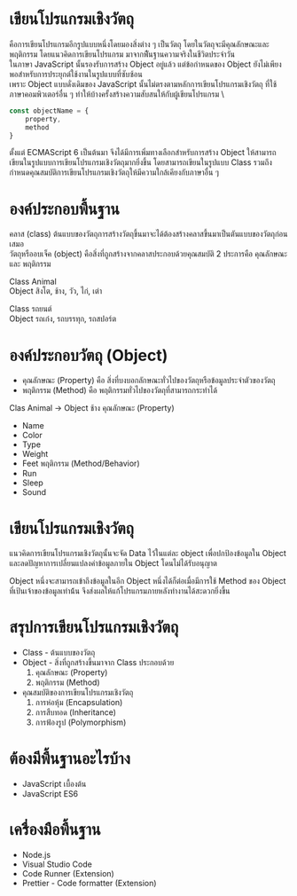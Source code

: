 # เขียนโปรแกรมเชิงวัตถุ

คือการเขียนโปรแกรมอีกรูปแบบหนึ่งโดยมองสิ่งต่าง ๆ เป็นวัตถุ
โดยในวัตถุจะมีคุณลักษณะและพฤติกรรม โดยแนวคิดการเขียนโปรแกรม
มาจากพืันฐานความจริงในชีวิตประจำวัน \
ในภาษา JavaScript นั้นรองรับการสร้าง Object อยู่แล้ว
แต่ข้อกำหนดของ Object ยังไม่เพียงพอสำหรับการประยุกต์ใช้งานในรูปแบบที่ซับซ้อน \
เพราะ Object แบบดั่งเดิมของ JavaScript นั้นไม่ตรงตามหลักการเขียนโปรแกรมเชิงวัตถุ
ที่ใช้ภาษาคอมพิวเตอร์อื่น ๆ ทำให้บ้างครั้งสร้างความสับสนให้กับผู้เขียนโปรแกรม \

```js
const objectName = {
    property,
    method
}
```

ตั้งแต่ ECMAScript 6 เป็นต้นมา จึงได้มีการเพิ่มทางเลือกสำหรับการสร้าง Object
ให้สามารถเขียนในรูปแบบการเขียนโปรแกรมเชิงวัตถุมากยิ่งขึ้น โดยสามารถเขียนในรูปแบบ Class
รวมถึงกำหนดคุณสมบัติการเขียนโปรแกรมเชิงวัตถุให้มีความใกล้เคียงกับภาษาอื่น ๆ

# องค์ประกอบพื้นฐาน
คลาส (class) ต้นแบบของวัตถุการสร้างวัตถุขึ้นมาจะได้ต้องสร้างคลาสขึ้นมาเป็นตันแบบของวัตถุก่อนเสมอ \
วัตถุหรืออบเจ็ค (object) คือสิ่งที่ถูกสร้างจากคลาสประกอบด้วยคุณสมบัติ 2 ประการคือ คุณลักษณะ และ พฤติกรรม

Class Animal \
Object สิงโต, ช้าง, วัว, ไก่, เต่า

Class รถยนต์ \
Object รถเก๋ง, รถบรรทุก, รถสปอร์ต

# องค์ประกอบวัตถุ (Object)
- คุณลักษณะ (Property) คือ สิ่งที่บงบอกลักษณะทั่วไปของวัตถุหรือข้อมูลประจำตัวของวัตถุ
- พฤติกรรม (Method) คือ พฤติกรรมทั่วไปของวัตถุที่สามารถกระทำได้

Clas Animal -> Object ช้าง
คุณลักษณะ (Property)
- Name
- Color
- Type
- Weight
- Feet
พฤติกรรม (Method/Behavior)
- Run
- Sleep
- Sound

# เขียนโปรแกรมเชิงวัตถุ
แนวคิดการเขียนโปรแกรมเชิงวัตถุนั้นจะจัด Data ไว้ในแต่ละ object 
เพื่อปกป้องข้อมูลใน Object และลดปัญหาการเปลี่ยนแปลงค่าข้อมูลภายใน Object โดนไม่ได้รับอนุญาต 

Object หนึ่งจะสามารถเข้าถึงข้อมูลในอีก Object หนึ่งได้ก็ต่อเมื่อมีการใช้ Method ของ Object ที่เป้นเจ้าของข้อมูลเท่าน้้น
จึงส่งผลให้แก้โปรแกรมภายหลังทำงานได้สะดวกยิ่งขึ้น

# สรุปการเขียนโปรแกรมเชิงวัตถุ
- Class - ต้นแบบของวัตถุ
- Object - สิ่งที่ถูกสร้างขึ้นมาจาก Class ประกอบด้วย
    1. คุณลักษณะ (Property)
    2. พฤติกรรม (Method)
- คุณสมบัติของการเขียนโปรแกรมเชิงวัตถุ
    1. การห่อหุ้ม (Encapsulation)
    2. การสืบทอด (Inheritance)
    3. การฟ้องรูป (Polymorphism)

# ต้องมีพื้นฐานอะไรบ้าง
- JavaScript เบื้องต้น
- JavaScript ES6

# เครื่องมือพื้นฐาน
- Node.js
- Visual Studio Code
- Code Runner (Extension)
- Prettier - Code formatter (Extension)





